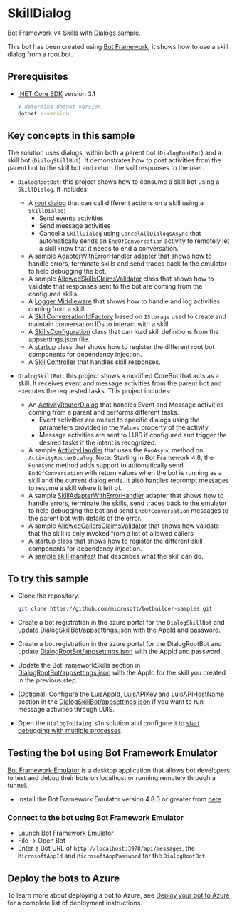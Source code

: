 # SkillDialog

Bot Framework v4 Skills with Dialogs sample.

This bot has been created using [Bot Framework](https://dev.botframework.com); it shows how to use a skill dialog from a root bot.

## Prerequisites

- [.NET Core SDK](https://dotnet.microsoft.com/download) version 3.1

  ```bash
  # determine dotnet version
  dotnet --version
  ```

## Key concepts in this sample

The solution uses dialogs, within both a parent bot (`DialogRootBot`) and a skill bot (`DialogSkillBot`). It demonstrates how to post activities from the parent bot to the skill bot and return the skill responses to the user.

- `DialogRootBot`: this project shows how to consume a skill bot using a `SkillDialog`. It includes:
    - A [root dialog](DialogRootBot/Dialogs/MainDialog.cs) that can call different actions on a skill using a `SkillDialog`:
        - Send events activities
        - Send message activities
        - Cancel a `SkillDialog` using `CancelAllDialogsAsync` that automatically sends an `EndOfConversation` activity to remotely let a skill know that it needs to end a conversation.
    - A sample [AdapterWithErrorHandler](DialogRootBot/AdapterWithErrorHandler.cs) adapter that shows how to handle errors, terminate skills and send traces back to the emulator to help debugging the bot.
    - A sample [AllowedSkillsClaimsValidator](DialogRootBot/Authentication/AllowedSkillsClaimsValidator.cs) class that shows how to validate that responses sent to the bot are coming from the configured skills.
    - A [Logger Middleware](DialogRootBot/Middleware/LoggerMiddleware.cs) that shows how to handle and log activities coming from a skill.
    - A [SkillConversationIdFactory](DialogRootBot/SkillConversationIdFactory.cs) based on `IStorage` used to create and maintain conversation IDs to interact with a skill.
    - A [SkillsConfiguration](DialogRootBot/SkillsConfiguration.cs) class that can load skill definitions from the appsettings.json file.
    - A [startup](DialogRootBot/Startup.cs) class that shows how to register the different root bot components for dependency injection.
    - A [SkillController](DialogRootBot/Controllers/SkillController.cs) that handles skill responses.

- `DialogSkillBot`: this project shows a modified CoreBot that acts as a skill. It receives event and message activities from the parent bot and executes the requested tasks. This project includes:
    - An [ActivityRouterDialog](DialogSkillBot/Dialogs/ActivityRouterDialog.cs) that handles Event and Message activities coming from a parent and performs different tasks.
      - Event activities are routed to specific dialogs using the parameters provided in the `Values` property of the activity.
      - Message activities are sent to LUIS if configured and trigger the desired tasks if the intent is recognized.
    - A sample [ActivityHandler](DialogSkillBot/Bots/SkillBot.cs) that uses the `RunAsync` method on `ActivityRouterDialog`. 
    Note: Starting in Bot Framework 4.8, the `RunAsync` method adds support to automatically send `EndOfConversation` with return values when the bot is running as a skill and the current dialog ends. It also handles reprompt messages to resume a skill where it left of.
    - A sample [SkillAdapterWithErrorHandler](DialogSkillBot/SkillAdapterWithErrorHandler.cs) adapter that shows how to handle errors, terminate the skills, send traces back to the emulator to help debugging the bot and send `EndOfConversation` messages to the parent bot with details of the error.
    - A sample [AllowedCallersClaimsValidator](DialogSkillBot/Authentication/AllowedCallersClaimsValidator.cs) that shows how validate that the skill is only invoked from a list of allowed callers
    - A [startup](DialogSkillBot/Startup.cs) class that shows how to register the different skill components for dependency injection.
    - A [sample skill manifest](DialogSkillBot/wwwroot/manifest/dialogchildbot-manifest-1.0.json) that describes what the skill can do.

## To try this sample

- Clone the repository.

    ```bash
    git clone https://github.com/microsoft/botbuilder-samples.git
    ```

- Create a bot registration in the azure portal for the `DialogSkillBot` and update [DialogSkillBot/appsettings.json](DialogSkillBot/appsettings.json) with the AppId and password.
- Create a bot registration in the azure portal for the DialogRootBot and update [DialogRootBot/appsettings.json](DialogRootBot/appsettings.json) with the AppId and password. 
- Update the BotFrameworkSkills section in [DialogRootBot/appsettings.json](DialogRootBot/appsettings.json) with the AppId for the skill you created in the previous step.
- (Optional) Configure the LuisAppId, LuisAPIKey and LuisAPIHostName section in the [DialogSkillBot/appsettings.json](DialogSkillBot/appsettings.json) if you want to run message activities through LUIS.
- Open the `DialogToDialog.sln` solution and configure it to [start debugging with multiple processes](https://docs.microsoft.com/en-us/visualstudio/debugger/debug-multiple-processes?view=vs-2019#start-debugging-with-multiple-processes).

## Testing the bot using Bot Framework Emulator

[Bot Framework Emulator](https://github.com/microsoft/botframework-emulator) is a desktop application that allows bot developers to test and debug their bots on localhost or running remotely through a tunnel.

- Install the Bot Framework Emulator version 4.8.0 or greater from [here](https://github.com/Microsoft/BotFramework-Emulator/releases)

### Connect to the bot using Bot Framework Emulator

- Launch Bot Framework Emulator
- File -> Open Bot
- Enter a Bot URL of `http://localhost:3978/api/messages`, the `MicrosoftAppId` and `MicrosoftAppPassword` for the `DialogRootBot`

## Deploy the bots to Azure

To learn more about deploying a bot to Azure, see [Deploy your bot to Azure](https://aka.ms/azuredeployment) for a complete list of deployment instructions.

